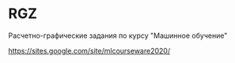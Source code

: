 # RGZ
Расчетно-графические задания по курсу "Машинное обучение"

https://sites.google.com/site/mlcourseware2020/
